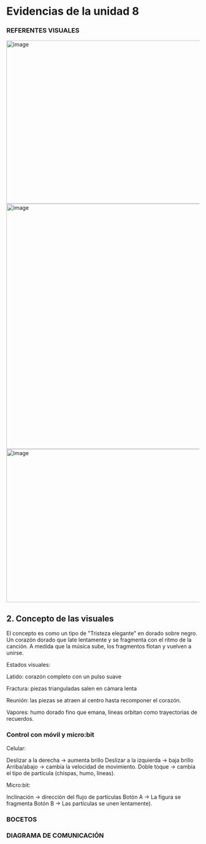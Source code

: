 
# Evidencias de la unidad 8

### REFERENTES VISUALES

<img width="1280" height="426" alt="image" src="https://github.com/user-attachments/assets/76364177-5b72-4fcb-a913-799a169aeaeb" />
<img width="640" height="640" alt="image" src="https://github.com/user-attachments/assets/71a3ad90-d876-4e42-8f98-0a72bd0e0262" />
<img width="600" height="400" alt="image" src="https://github.com/user-attachments/assets/44d8beb5-a9e5-4634-81bb-3a632e499233" />

## 2. Concepto de las visuales

El concepto es como un tipo de "Tristeza elegante" en dorado sobre negro. Un corazón dorado que late lentamente y se fragmenta con el ritmo de la canción. A medida que la música sube, los fragmentos flotan y vuelven a unirse.

Estados visuales:

Latido: corazón completo con un pulso suave

Fractura: piezas trianguladas salen en cámara lenta

Reunión: las piezas se atraen al centro hasta recomponer el corazón.

Vapores: humo dorado fino que emana, líneas orbitan como trayectorias de recuerdos.

### Control con móvil y micro:bit

Celular:

Deslizar a la derecha → aumenta brillo 
Deslizar a la izquierda → baja brillo 
Arriba/abajo → cambia la velocidad de movimiento.
Doble toque → cambia el tipo de partícula (chispas, humo, líneas).

Micro:bit:

Inclinación → dirección del flujo de partículas 
Botón A → La figura se fragmenta
Botón B → Las partículas se unen lentamente).

### BOCETOS

### DIAGRAMA DE COMUNICACIÓN



